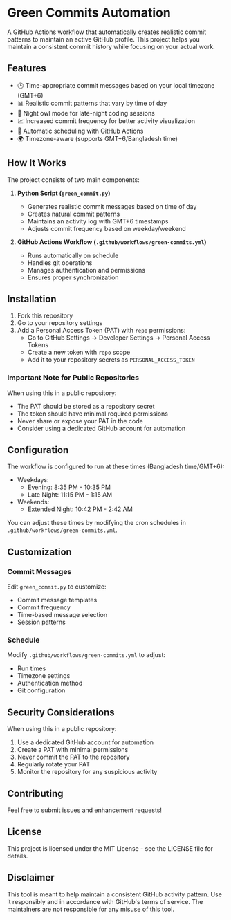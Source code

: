 # Green Commits Automation

A GitHub Actions workflow that automatically creates realistic commit patterns to maintain an active GitHub profile. This project helps you maintain a consistent commit history while focusing on your actual work.

## Features

- 🕒 Time-appropriate commit messages based on your local timezone (GMT+6)
- 📊 Realistic commit patterns that vary by time of day
- 🌙 Night owl mode for late-night coding sessions
- 📈 Increased commit frequency for better activity visualization
- 🔄 Automatic scheduling with GitHub Actions
- 🌍 Timezone-aware (supports GMT+6/Bangladesh time)

## How It Works

The project consists of two main components:

1. **Python Script (`green_commit.py`)**
   - Generates realistic commit messages based on time of day
   - Creates natural commit patterns
   - Maintains an activity log with GMT+6 timestamps
   - Adjusts commit frequency based on weekday/weekend

2. **GitHub Actions Workflow (`.github/workflows/green-commits.yml`)**
   - Runs automatically on schedule
   - Handles git operations
   - Manages authentication and permissions
   - Ensures proper synchronization

## Installation

1. Fork this repository
2. Go to your repository settings
3. Add a Personal Access Token (PAT) with `repo` permissions:
   - Go to GitHub Settings → Developer Settings → Personal Access Tokens
   - Create a new token with `repo` scope
   - Add it to your repository secrets as `PERSONAL_ACCESS_TOKEN`

### Important Note for Public Repositories
When using this in a public repository:
- The PAT should be stored as a repository secret
- The token should have minimal required permissions
- Never share or expose your PAT in the code
- Consider using a dedicated GitHub account for automation

## Configuration

The workflow is configured to run at these times (Bangladesh time/GMT+6):

- Weekdays:
  - Evening: 8:35 PM - 10:35 PM
  - Late Night: 11:15 PM - 1:15 AM
- Weekends:
  - Extended Night: 10:42 PM - 2:42 AM

You can adjust these times by modifying the cron schedules in `.github/workflows/green-commits.yml`.

## Customization

### Commit Messages

Edit `green_commit.py` to customize:
- Commit message templates
- Commit frequency
- Time-based message selection
- Session patterns

### Schedule

Modify `.github/workflows/green-commits.yml` to adjust:
- Run times
- Timezone settings
- Authentication method
- Git configuration

## Security Considerations

When using this in a public repository:
1. Use a dedicated GitHub account for automation
2. Create a PAT with minimal permissions
3. Never commit the PAT to the repository
4. Regularly rotate your PAT
5. Monitor the repository for any suspicious activity

## Contributing

Feel free to submit issues and enhancement requests!

## License

This project is licensed under the MIT License - see the LICENSE file for details.

## Disclaimer

This tool is meant to help maintain a consistent GitHub activity pattern. Use it responsibly and in accordance with GitHub's terms of service. The maintainers are not responsible for any misuse of this tool. 